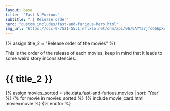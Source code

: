 ```yaml
---
layout: base
title:  "Fast & Furious"
subtitle: " | Release order"
hero: "custom_includes/fast-and-furious-hero.html"
img_url: "https://occ-0-7521-55.1.nflxso.net/dnm/api/v6/6AYY37jfdO6hpXcMjf9Yu5cnmO0/AAAABWq3Mo-U-cz-SHWzEM71fjR23KYrATFvxrH-oq-LsMIdznV9_d54ZhSCeA-qEHPI5otQBCML6cYjaT4qHiSxu4ALu1-DgsTc9iFu.jpg?r=472"
---
```

{% assign title_2 = "Release order of the movies" %}

This is the order of the release of each movies, keep in mind that it leads to some weird story inconsistencies.

# {{ title_2 }}

{% assign movies_sorted = site.data.fast-and-furious.movies | sort: 'Year' %}
{% for movie in movies_sorted %}
{% include movie_card.html movie=movie %}
{% endfor %}